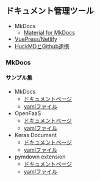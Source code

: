 ## ドキュメント管理ツール
  - MkDocs
    - [Material for MkDocs](https://squidfunk.github.io/mkdocs-material/getting-started/)
  - [VuePress/Netlify](https://qiita.com/ozaki25/items/a1988b01f83f6616b7f9)
  - [HuckMDとGithub連携](https://1o0.jp/blog/post/201908/hugo-by-huckmd-github-netlify/)

### MkDocs
#### サンプル集
  - MkDocs
    - [ドキュメントページ](https://www.mkdocs.org/)
    - [yamlファイル](https://github.com/mkdocs/mkdocs/blob/master/mkdocs.yml)
  - OpenFaaS
    - [ドキュメントページ](https://docs.openfaas.com/)
    - [yamlファイル](https://github.com/openfaas/docs/blob/master/mkdocs.yml)
  - Keras Document
    - [ドキュメントページ](https://keras.io/ja/)
    - [yamlファイル](https://github.com/keras-team/keras-docs-ja/blob/master/mkdocs.yml)
  - pymdown extension
    - [ドキュメントページ](https://facelessuser.github.io/pymdown-extensions/)
    - [yamlファイル](https://github.com/facelessuser/pymdown-extensions/blob/master/mkdocs.yml)
